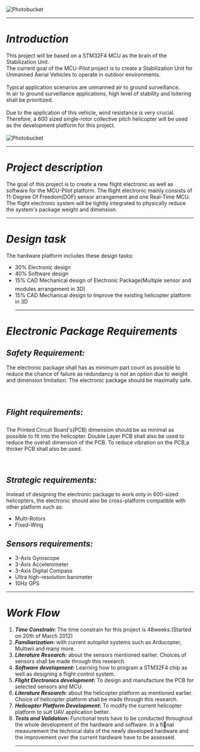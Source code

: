 <img src='http://i294.photobucket.com/albums/mm96/JavenLoh/MCU-PilotMedium.jpg' alt='Photobucket' border='0'>
<hr />
<h1><b><i>Introduction</i></b></h1>
This project will be based on a STM32F4 MCU as the brain of the Stabilization Unit.<br>
The current goal of the MCU-Pilot project is to create a Stabilization Unit for Unmanned Aerial Vehicles to operate in outdoor environments.<br>
<br>
Typical application scenarios are unmanned air to ground surveillance.<br>
In air to ground surveillance applications, high level of stability and loitering shall be prioritized.<br>
<br>
Due to the application of this vehicle, wind resistance is very crucial. Therefore, a 600 sized single-rotor collective pitch helicopter will be used as the development platform for this project.<br>
<br>
<img src='http://i294.photobucket.com/albums/mm96/JavenLoh/KX016008TA_01.jpg' alt='Photobucket' border='0'>
<hr />
<h1><i><b>Project description</b></i></h1>
The goal of this project is to create a new flight electronic as well as software for the MCU-Pilot platform. The flight electronic mainly consists of 11-Degree Of Freedom(DOF) sensor arrangement and one Real-Time MCU. The flight electronic system will be tightly integrated to physically reduce the system's package weight and dimension.<br>
<hr />
<h1><i><b>Design task</b></i></h1>
The hardware platform includes these design tasks:<br>
<ul><li>30% Electronic design<br>
</li><li>40% Software design<br>
</li><li>15% CAD Mechanical design of Electronic Package(Multiple sensor and modules arrangement in 3D)<br>
</li><li>15% CAD Mechanical design to Improve the existing helicopter platform in 3D<br>
<hr /></li></ul>

<h1><i><b>Electronic Package Requirements</b></i></h1>
<h2><i><b>Safety Requirement:</b></i></h2>
The electronic package shall has as minimum part count as possible to reduce the chance of failure as redundancy is not an option due to weight and dimension limitation. The electronic package should be maximally safe.<br>
<br>
<br>
<h2><i><b>Flight requirements:</b></i></h2>
The Printed Circuit Board's(PCB) dimension should be as minimal as possible to fit into the helicopter. Double Layer PCB shall also be used to reduce the overall dimension of the PCB. To reduce vibration on the PCB,a thicker PCB shall also be used.<br>
<br>
<br>
<h2><i><b>Strategic requirements:</b></i></h2>
Instead of designing the electronic package to work only in 600-sized helicopters, the electronic should also be cross-platform compatible with other platform such as:<br>
<ul><li>Multi-Rotors<br>
</li><li>Fixed-Wing</li></ul>


<h2><i><b>Sensors requirements:</b></i></h2>
<ul><li>3-Axis Gyroscope<br>
</li><li>3-Axis Accelerometer<br>
</li><li>3-Axis Digital Compass<br>
</li><li>Ultra high-resolution barometer<br>
</li><li>10Hz GPS</li></ul>

<hr />
<h1><i><b>Work Flow</b></i></h1>
<ol><li><i><b>Time Constrain:</b></i> The time constrain for this project is 48weeks.(Started on 20th of March 2012)<br>
</li><li><i><b>Familiarization:</b></i> with current autopilot systems such as Arducopter, Multiwii and many more.<br>
</li><li><i><b>Literature Research:</b></i> about the sensors mentioned earlier. Choices of sensors shall be made through this research.<br>
</li><li><i><b>Software development:</b></i> Learning how to program a STM32F4 chip as well as designing a flight control system.<br>
</li><li><i><b>Flight Electronics development:</b></i> To design and manufacture the PCB for selected sensors and MCU.<br>
</li><li><i><b>Literature Research:</b></i> about the helicopter platform as mentioned earlier. Choice of  helicopter platform shall be made through this research.<br>
</li><li><i><b>Helicopter Platform Development:</b></i> To modify the current helicopter platform to suit UAV application better.<br>
</li><li><i><b>Tests and Validation:</b></i> Functional tests have to be conducted throughout the whole development of the hardware and software. In a final measurement the technical data of the newly developed hardware and the improvement over the current hardware have to be assessed.<br>
<hr />